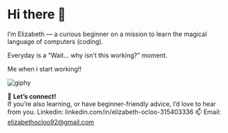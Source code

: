 # Hi there 👋

I’m Elizabeth — a curious beginner on a mission to learn the magical language of computers (coding).  

Everyday is a “Wait… why isn’t this working?” moment.  

Me when i start working!!

![giphy](https://github.com/user-attachments/assets/d78f83b1-ba16-4868-83ed-25ce03e65e23)


💬 **Let’s connect!**  
If you’re also learning, or have beginner-friendly advice, I’d love to hear from you.
Linkedin: linkedin.com/in/elizabeth-ocloo-315403336
📫 Email: elizabethocloo92@gmail.com

